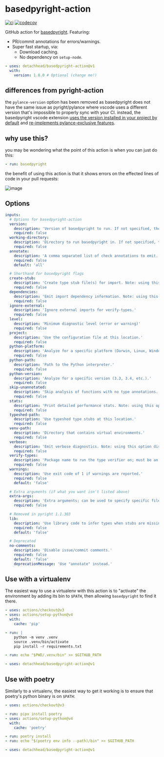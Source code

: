 # basedpyright-action

[![ci](https://github.com/detachhead/basedpyright-action/actions/workflows/ci.yml/badge.svg)](https://github.com/detachhead/basedpyright-action/actions/workflows/ci.yml)
[![codecov](https://codecov.io/gh/detachhead/basedpyright-action/branch/main/graph/badge.svg?token=5OMEFS2LQZ)](https://codecov.io/gh/detachhead/basedpyright-action)

GitHub action for [basedpyright](https://github.com/detachhead/basedpyright).
Featuring:

- PR/commit annotations for errors/warnings.
- Super fast startup, via:
  - Download caching.
  - No dependency on `setup-node`.

```yml
- uses: detachhead/basedpyright-action@v1
  with:
    version: 1.8.0 # Optional (change me!)
```

## differences from pyright-action

the `pylance-version` option has been removed as basedpyright does not have the
same issue as pyright/pylance where vscode uses a different version that's
impossible to properly sync with your CI. instead, the basedpyright vscode
extension
[uses the version installed in your project by default](https://detachhead.github.io/basedpyright/#/?id=ability-to-pin-the-version-used-by-vscode)
and
[re-implements pylance-exclusive features](https://detachhead.github.io/basedpyright/#/?id=re-implementing-pylance-exclusive-features).

## why use this?

you may be wondering what the point of this action is when you can just do this:

```yaml
- run: basedpyright
```

the benefit of using this action is that it shows errors on the effected lines
of code in your pull requests:

![image](https://github.com/DetachHead/basedpyright-action/assets/57028336/a80dae2a-b85e-42b7-8e86-9ca1f6838e46)

## Options

```yml
inputs:
  # Options for basedpyright-action
  version:
    description: 'Version of basedpyright to run. If not specified, the latest version will be used.'
    required: false
  working-directory:
    description: 'Directory to run basedpyright in. If not specified, the repo root will be used.'
    required: false
  annotate:
    description: 'A comma separated list of check annotations to emit. May be "none"/"false", "errors", "warnings", or "all"/"true" (shorthand for "errors, warnings").'
    required: false
    default: 'all'

  # Shorthand for basedpyright flags
  create-stub:
    description: 'Create type stub file(s) for import. Note: using this option disables commenting.'
    required: false
  dependencies:
    description: 'Emit import dependency information. Note: using this option disables commenting.'
    required: false
  ignore-external:
    description: 'Ignore external imports for verify-types.'
    required: false
  level:
    description: 'Minimum diagnostic level (error or warning)'
    required: false
  project:
    description: 'Use the configuration file at this location.'
    required: false
  python-platform:
    description: 'Analyze for a specific platform (Darwin, Linux, Windows).'
    required: false
  python-path:
    description: 'Path to the Python interpreter.'
    required: false
  python-version:
    description: 'Analyze for a specific version (3.3, 3.4, etc.).'
    required: false
  skip-unannotated:
    description: 'Skip analysis of functions with no type annotations.'
    required: false
  stats:
    description: 'Print detailed performance stats. Note: using this option disables commenting.'
    required: false
  typeshed-path:
    description: 'Use typeshed type stubs at this location.'
    required: false
  venv-path:
    description: 'Directory that contains virtual environments.'
    required: false
  verbose:
    description: 'Emit verbose diagnostics. Note: using this option disables commenting.'
    required: false
  verify-types:
    description: 'Package name to run the type verifier on; must be an *installed* library. Any score under 100% will fail the build. Using this option disables commenting.'
    required: false
  warnings:
    description: 'Use exit code of 1 if warnings are reported.'
    required: false
    default: 'false'

  # Extra arguments (if what you want isn't listed above)
  extra-args:
    description: 'Extra arguments; can be used to specify specific files to check.'
    required: false

  # Removed in pyright 1.1.303
  lib:
    description: 'Use library code to infer types when stubs are missing.'
    required: false
    default: 'false'

  # Deprecated
  no-comments:
    description: 'Disable issue/commit comments.'
    required: false
    default: 'false'
    deprecationMessage: 'Use "annotate" instead.'
```

## Use with a virtualenv

The easiest way to use a virtualenv with this action is to "activate" the
environment by adding its bin to `$PATH`, then allowing `basedpyright` to find
it there.

```yml
- uses: actions/checkout@v3
- uses: actions/setup-python@v4
  with:
    cache: 'pip'

- run: |
    python -m venv .venv
    source .venv/bin/activate
    pip install -r requirements.txt

- run: echo "$PWD/.venv/bin" >> $GITHUB_PATH

- uses: detachhead/basedpyright-action@v1
```

## Use with poetry

Similarly to a virtualenv, the easiest way to get it working is to ensure that
poetry's python binary is on `$PATH`:

```yml
- uses: actions/checkout@v3

- run: pipx install poetry
- uses: actions/setup-python@v4
  with:
    cache: 'poetry'

- run: poetry install
- run: echo "$(poetry env info --path)/bin" >> $GITHUB_PATH

- uses: detachhead/basedpyright-action@v1
```
